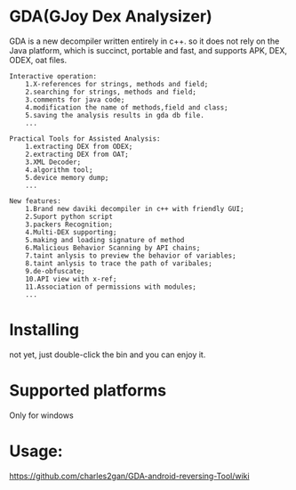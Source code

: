 # GDA(GJoy Dex Analysizer)

GDA is a new decompiler written entirely in c++. so it does not rely on the Java platform, which is succinct, portable and fast, and supports APK, DEX, ODEX, oat files.
```
Interactive operation:
  	1.X-references for strings, methods and field;
  	2.searching for strings, methods and field;
  	3.comments for java code;
  	4.modification the name of methods,field and class;
  	5.saving the analysis results in gda db file.
 	...
  
Practical Tools for Assisted Analysis:
 	1.extracting DEX from ODEX;
 	2.extracting DEX from OAT;
	3.XML Decoder;
	4.algorithm tool;
	5.device memory dump;
	...
    
New features:
	1.Brand new daviki decompiler in c++ with friendly GUI;
	2.Suport python script
	3.packers Recognition;
	4.Multi-DEX supporting;
	5.making and loading signature of method 
	6.Malicious Behavior Scanning by API chains;
	7.taint anlysis to preview the behavior of variables;
	8.taint anlysis to trace the path of varibales;
	9.de-obfuscate;
	10.API view with x-ref;
	11.Association of permissions with modules;
	...
```  
# Installing
  not yet, just double-click the bin and you can enjoy it.

# Supported platforms
  Only for windows

# Usage:

  https://github.com/charles2gan/GDA-android-reversing-Tool/wiki
